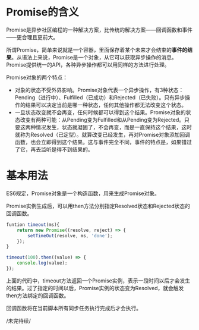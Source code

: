 # Promise的含义
Promise是异步社区编程的一种解决方案，比传统的解决方案——回调函数和事件——更合理且更前大。

所谓Promise，简单来说就是一个容器，里面保存着某个未来才会结束的**事件的结果**。从语法上来说，Promise是一个对象，从它可以获取异步操作的消息。Promise提供统一的API，各种异步操作都可以用同样的方法进行处理。

Promise对象的两个特点：
- 对象的状态不受外界影响。Promise对象代表一个异步操作，有3种状态：Pending（进行中）、Fulfilled（已成功）和Rejected（已失败）。只有异步操作的结果可以决定当前是哪一种状态，任何其他操作都无法改变这个状态。
- 一旦状态改变就不会再变，任何时候都可以得到这个结果。Promise对象的状态改变有两种可能：从Pending变为Fulfilled和从Pending变为Rejected。只要这两种情况发生，状态就凝固了，不会再变，而是一直保持这个结果，这时就称为Resolved（已定型）。就算改变已经发生，再对Promise对象添加回调函数，也会立即得到这个结果。这与事件完全不同，事件的特点是，如果错过了它，再去监听是得不到结果的。

# 基本用法
ES6规定，Promise对象是一个构造函数，用来生成Promise对象。

Promise实例生成后，可以用then方法分别指定Resolved状态和Rejected状态的回调函数。
```js
funtion timeout(ms){
    return new Promise((resolve, reject) => {
        setTimeOut(resolve, ms, 'done');
    });
}

timeout(100).then((value) => {
    console.log(value);
});
```
上面的代码中，timeout方法返回一个Promise实例，表示一段时间以后才会发生的结果。过了指定的时间以后，Promise实例的状态变为Resolved，就会触发then方法绑定的回调函数。

回调函数将在当前脚本所有同步任务执行完成后才会执行。

/未完待续/